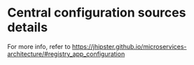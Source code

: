 # Central configuration sources details


For more info, refer to https://jhipster.github.io/microservices-architecture/#registry_app_configuration
